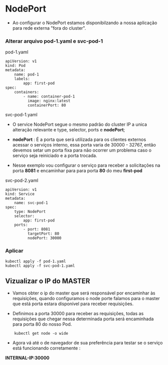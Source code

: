 # NodePort

- Ao configurar o NodePort estamos disponibilzando a nossa aplicação 
para rede externa "fora do cluster".

### Alterar arquivo pod-1.yaml e svc-pod-1


pod-1.yaml

```
apiVersion: v1
kind: Pod
metadata: 
    name: pod-1
    labels:
        app: first-pod
spec:
    containers:
        - name: container-pod-1
          image: nginx:latest
          containerPort: 80    
```
svc-pod-1.yaml

- O service NodePort segue o mesmo padrão do cluster IP
a unica alteração relevante e type, selector, ports e **nodePort**;

- **nodePort** : É a porta que será utilizada para os clientes externos acessar 
o serviços interno, essa porta varia de 30000 - 32767, então devemos setar um porta 
fixa para não ocorrer um problema caso o serviço seja reiniciado e a porta trocada.

- Nesse exemplo vou configurar o serviço para receber a solicitações 
na porta **8081** e encaminhar para para porta **80** do meu **first-pod**

svc-pod-2.yaml

```
apiVersion: v1
kind: Service
metadata: 
    name: svc-pod-1
spec:
    type: NodePort
    selector:
        app: first-pod
    ports:
        - port: 8081
          targetPort: 80
          nodePort: 30000
```
### Aplicar

```
kubectl apply -f pod-1.yaml
kubectl apply -f svc-pod-1.yaml

```

## Vizualizar o IP do MASTER 

- Vamos obter o ip do master que será responsável por encaminhar às requisições,
quando configuramos o node porte falamos para o master que está porta estara dísponível para receber requisições.

- Definimos a porta 30000 para receber as requisições, todas as requisições que chegar nessa 
determinada porta será encaminhada para porta 80 do nosso Pod.

```
    kubectl get node -o wide 

```

- Agora vá até o de navegador de sua preferência para testar se o serviço está funcionando corretamente  :

**INTERNAL-IP:30000**


